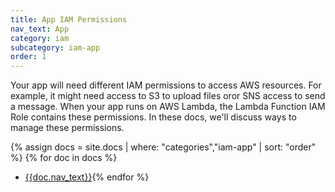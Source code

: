 ```yaml
---
title: App IAM Permissions
nav_text: App
category: iam
subcategory: iam-app
order: 1
---
```


Your app will need different IAM permissions to access AWS resources. For example, it might need access to S3 to upload files oror SNS access to send a message. When your app runs on AWS Lambda, the Lambda Function IAM Role contains these permissions. In these docs, we'll discuss ways to manage these permissions.

{% assign docs = site.docs | where: "categories","iam-app" | sort: "order" %}
{% for doc in docs %}
* [{{doc.nav_text}}]({{doc.url}}){% endfor %}

